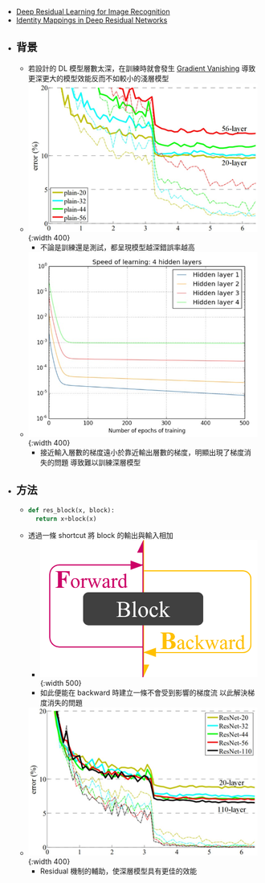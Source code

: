 - [Deep Residual Learning for Image Recognition](https://arxiv.org/abs/1512.03385)
- [Identity Mappings in Deep Residual Networks](https://arxiv.org/abs/1603.05027)
- ## 背景
	- 若設計的 DL 模型層數太深，在訓練時就會發生 [Gradient Vanishing](((62f1118e-1c9f-4146-a393-74d1b837f08a)))
	  導致更深更大的模型效能反而不如較小的淺層模型
	- ![2022-08-07-20-49-15.jpeg](../assets/2022-08-07-20-49-15.jpeg){:width 400}
		- 不論是訓練還是測試，都呈現模型越深錯誤率越高
	- ![2022-08-07-21-14-59.jpeg](../assets/2022-08-07-21-14-59.jpeg){:width 400}
		- 接近輸入層數的梯度遠小於靠近輸出層數的梯度，明顯出現了梯度消失的問題
		  導致難以訓練深層模型
- ## 方法
	- ```python
	  def res_block(x, block):
	    return x+block(x)
	  ```
	- 透過一條 shortcut 將 block 的輸出與輸入相加
		- ![2022-08-05-19-12-42.png](../assets/2022-08-05-19-12-42.png){:width 500}
		- 如此便能在 backward 時建立一條不會受到影響的梯度流
		  以此解決梯度消失的問題
	- ![2022-08-07-21-31-16.jpeg](../assets/2022-08-07-21-31-16.jpeg){:width 400}
		- Residual 機制的輔助，使深層模型具有更佳的效能